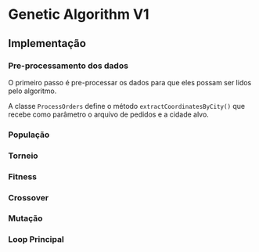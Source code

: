 # Genetic Algorithm V1

## Implementação

### Pre-processamento dos dados
O primeiro passo é pre-processar os dados para que eles possam ser lidos pelo algoritmo.

A classe `ProcessOrders` define o método `extractCoordinatesByCity()` que recebe como parâmetro o arquivo de pedidos e a cidade alvo.

###  População

### Torneio

### Fitness

### Crossover

### Mutação

### Loop Principal
